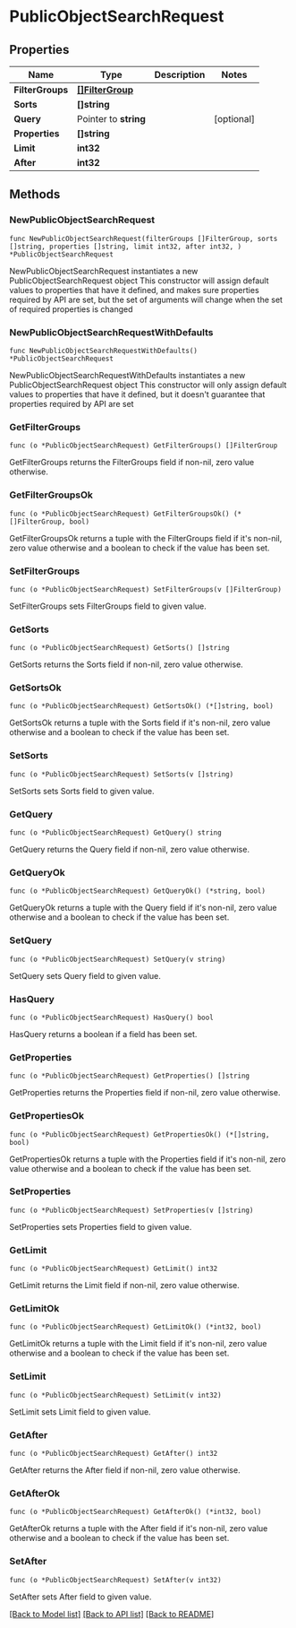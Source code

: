 # PublicObjectSearchRequest

## Properties

Name | Type | Description | Notes
------------ | ------------- | ------------- | -------------
**FilterGroups** | [**[]FilterGroup**](FilterGroup.md) |  | 
**Sorts** | **[]string** |  | 
**Query** | Pointer to **string** |  | [optional] 
**Properties** | **[]string** |  | 
**Limit** | **int32** |  | 
**After** | **int32** |  | 

## Methods

### NewPublicObjectSearchRequest

`func NewPublicObjectSearchRequest(filterGroups []FilterGroup, sorts []string, properties []string, limit int32, after int32, ) *PublicObjectSearchRequest`

NewPublicObjectSearchRequest instantiates a new PublicObjectSearchRequest object
This constructor will assign default values to properties that have it defined,
and makes sure properties required by API are set, but the set of arguments
will change when the set of required properties is changed

### NewPublicObjectSearchRequestWithDefaults

`func NewPublicObjectSearchRequestWithDefaults() *PublicObjectSearchRequest`

NewPublicObjectSearchRequestWithDefaults instantiates a new PublicObjectSearchRequest object
This constructor will only assign default values to properties that have it defined,
but it doesn't guarantee that properties required by API are set

### GetFilterGroups

`func (o *PublicObjectSearchRequest) GetFilterGroups() []FilterGroup`

GetFilterGroups returns the FilterGroups field if non-nil, zero value otherwise.

### GetFilterGroupsOk

`func (o *PublicObjectSearchRequest) GetFilterGroupsOk() (*[]FilterGroup, bool)`

GetFilterGroupsOk returns a tuple with the FilterGroups field if it's non-nil, zero value otherwise
and a boolean to check if the value has been set.

### SetFilterGroups

`func (o *PublicObjectSearchRequest) SetFilterGroups(v []FilterGroup)`

SetFilterGroups sets FilterGroups field to given value.


### GetSorts

`func (o *PublicObjectSearchRequest) GetSorts() []string`

GetSorts returns the Sorts field if non-nil, zero value otherwise.

### GetSortsOk

`func (o *PublicObjectSearchRequest) GetSortsOk() (*[]string, bool)`

GetSortsOk returns a tuple with the Sorts field if it's non-nil, zero value otherwise
and a boolean to check if the value has been set.

### SetSorts

`func (o *PublicObjectSearchRequest) SetSorts(v []string)`

SetSorts sets Sorts field to given value.


### GetQuery

`func (o *PublicObjectSearchRequest) GetQuery() string`

GetQuery returns the Query field if non-nil, zero value otherwise.

### GetQueryOk

`func (o *PublicObjectSearchRequest) GetQueryOk() (*string, bool)`

GetQueryOk returns a tuple with the Query field if it's non-nil, zero value otherwise
and a boolean to check if the value has been set.

### SetQuery

`func (o *PublicObjectSearchRequest) SetQuery(v string)`

SetQuery sets Query field to given value.

### HasQuery

`func (o *PublicObjectSearchRequest) HasQuery() bool`

HasQuery returns a boolean if a field has been set.

### GetProperties

`func (o *PublicObjectSearchRequest) GetProperties() []string`

GetProperties returns the Properties field if non-nil, zero value otherwise.

### GetPropertiesOk

`func (o *PublicObjectSearchRequest) GetPropertiesOk() (*[]string, bool)`

GetPropertiesOk returns a tuple with the Properties field if it's non-nil, zero value otherwise
and a boolean to check if the value has been set.

### SetProperties

`func (o *PublicObjectSearchRequest) SetProperties(v []string)`

SetProperties sets Properties field to given value.


### GetLimit

`func (o *PublicObjectSearchRequest) GetLimit() int32`

GetLimit returns the Limit field if non-nil, zero value otherwise.

### GetLimitOk

`func (o *PublicObjectSearchRequest) GetLimitOk() (*int32, bool)`

GetLimitOk returns a tuple with the Limit field if it's non-nil, zero value otherwise
and a boolean to check if the value has been set.

### SetLimit

`func (o *PublicObjectSearchRequest) SetLimit(v int32)`

SetLimit sets Limit field to given value.


### GetAfter

`func (o *PublicObjectSearchRequest) GetAfter() int32`

GetAfter returns the After field if non-nil, zero value otherwise.

### GetAfterOk

`func (o *PublicObjectSearchRequest) GetAfterOk() (*int32, bool)`

GetAfterOk returns a tuple with the After field if it's non-nil, zero value otherwise
and a boolean to check if the value has been set.

### SetAfter

`func (o *PublicObjectSearchRequest) SetAfter(v int32)`

SetAfter sets After field to given value.



[[Back to Model list]](../README.md#documentation-for-models) [[Back to API list]](../README.md#documentation-for-api-endpoints) [[Back to README]](../README.md)


